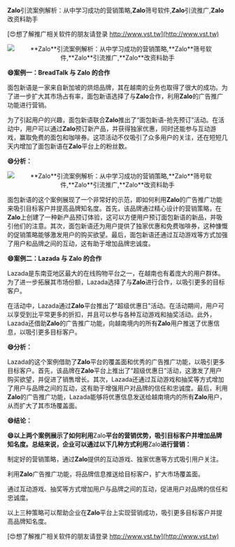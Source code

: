 **Zalo**引流案例解析：从中学习成功的营销策略,**Zalo**筛号软件,**Zalo**引流推广,**Zalo**改资料助手

[😍想了解推广相关软件的朋友请登录 http://www.vst.tw](http://www.vst.tw)

 <center><img src="https://vst.tw/MP4/tuiguang/png/2.png" alt="**Zalo**引流案例解析：从中学习成功的营销策略,**Zalo**筛号软件,**Zalo**引流推广,**Zalo**改资料助手"></center>

**😄案例一：BreadTalk 与 **Zalo** 的合作**

面包新语是一家来自新加坡的烘焙品牌，其在越南的业务也取得了很大的成功。为了进一步扩大其市场占有率，面包新语选择了与**Zalo**合作，利用**Zalo**的广告推广功能进行营销。

为了引起用户的兴趣，面包新语联合**Zalo**推出了“面包新语-抢先预订”活动。在活动中，用户可以通过**Zalo**预订新产品，并获得独家优惠，同时还能参与互动游戏，赢取免费的面包和咖啡券。这项活动不仅吸引了众多用户的关注，还在短短几天内增加了面包新语在**Zalo**平台上的粉丝数。

**😄分析：**

 <center><img src="https://vst.tw/MP4/tuiguang/png/5.png" alt="**Zalo**引流案例解析：从中学习成功的营销策略,**Zalo**筛号软件,**Zalo**引流推广,**Zalo**改资料助手"></center>

面包新语的这个案例展现了一个非常好的示范，即如何利用**Zalo**的广告推广功能来吸引目标客户并提高品牌知名度。首先，该品牌通过精心设计的营销策略，在**Zalo**上创建了一种新产品预订体验，这可以方便用户预订面包新语的新品，并吸引他们的注意。其次，面包新语还为用户提供了独家优惠和免费咖啡券，这种慷慨的促销策略能够激发用户的购买欲望。最后，面包新语还通过互动游戏等方式加强了用户和品牌之间的互动，这有助于增加品牌忠诚度。

**😄案例二：Lazada 与 **Zalo** 的合作**

Lazada是东南亚地区最大的在线购物平台之一，在越南也有着庞大的用户群体。为了进一步拓展其市场份额，Lazada选择了与**Zalo**进行合作，以吸引更多的目标客户。

在活动中，Lazada通过**Zalo**平台推出了“超级优惠日”活动。在活动期间，用户可以享受到比平常更多的折扣，并且可以参与各种互动游戏和抽奖活动。此外，Lazada还借助**Zalo**的广告推广功能，向越南境内的所有**Zalo**用户推送了优惠信息，以吸引更多目标客户。

**😄分析：**

Lazada的这个案例借助了**Zalo**平台的覆盖面和优秀的广告推广功能，以吸引更多目标客户。首先，该品牌在**Zalo**平台上推出了“超级优惠日”活动，这激发了用户购买欲望，并促进了销售增长。其次，Lazada还通过互动游戏和抽奖等方式增加了用户与品牌之间的互动，这有助于增强用户对品牌的信任和忠诚度。最后，利用**Zalo**的广告推广功能，Lazada能够将优惠信息发送给越南境内的所有**Zalo**用户，从而扩大了其市场覆盖面。

**😄结论：**

**😄以上两个案例展示了如何利用**Zalo**平台的营销优势，吸引目标客户并增加品牌知名度。总结来说，企业可以通过以下几种方式利用**Zalo**进行营销：**

制定好的营销策略，通过**Zalo**提供的互动游戏、独家优惠等方式吸引用户关注。

利用**Zalo**广告推广功能，将品牌信息推送给目标客户，扩大市场覆盖面。

通过互动游戏、抽奖等方式增加用户与品牌之间的互动，促进用户对品牌的信任和忠诚度。

以上三种策略可以帮助企业在**Zalo**平台上实现营销成功，吸引更多目标客户并提高品牌知名度。

[😍想了解推广相关软件的朋友请登录 http://www.vst.tw](http://www.vst.tw)



